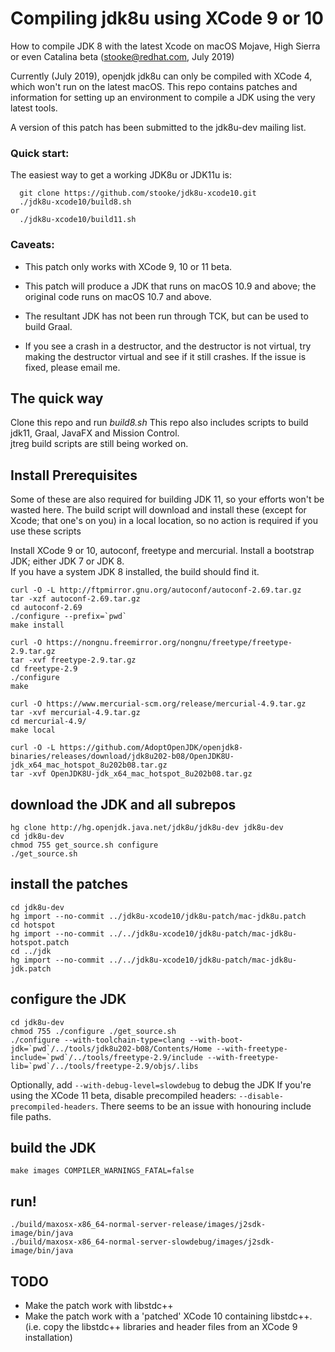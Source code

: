 # Compiling jdk8u using XCode 9 or 10 

How to compile JDK 8 with the latest Xcode on macOS Mojave, High Sierra or even Catalina beta
(stooke@redhat.com, July 2019)

Currently (July 2019), openjdk jdk8u can only be compiled with XCode 4, which won't run on the latest macOS.
This repo contains patches and information for setting up an environment to compile a JDK using the very latest tools.

A version of this patch has been submitted to the jdk8u-dev mailing list.

### Quick start:

The easiest way to get a working JDK8u or JDK11u is:

```
  git clone https://github.com/stooke/jdk8u-xcode10.git
  ./jdk8u-xcode10/build8.sh
or
  ./jdk8u-xcode10/build11.sh
```

### Caveats:
- This patch only works with XCode 9, 10 or 11 beta.
- This patch will produce a JDK that runs on macOS 10.9 and above; the original code runs on macOS 10.7 and above.
- The resultant JDK has not been run through TCK, but can be used to build Graal.

- If you see a crash in a destructor, and the destructor is not virtual, try making the destructor virtual and see if it still crashes.  If the issue is fixed, please email me.

## The quick way

Clone this repo and run _build8.sh_
This repo also includes scripts to build jdk11, Graal, JavaFX and Mission Control.  
jtreg build scripts are still being worked on.

## Install Prerequisites

Some of these are also required for building JDK 11, so your efforts won't be wasted here.  The build script will download and install these (except for Xcode; that one's on you) in a local location, so no action is required if you use these scripts

Install XCode 9 or 10, autoconf, freetype and mercurial.
Install a bootstrap JDK; either JDK 7 or JDK 8.  
If you have a system JDK 8 installed, the build should find it.

```
curl -O -L http://ftpmirror.gnu.org/autoconf/autoconf-2.69.tar.gz
tar -xzf autoconf-2.69.tar.gz
cd autoconf-2.69
./configure --prefix=`pwd`
make install

curl -O https://nongnu.freemirror.org/nongnu/freetype/freetype-2.9.tar.gz
tar -xvf freetype-2.9.tar.gz
cd freetype-2.9
./configure
make

curl -O https://www.mercurial-scm.org/release/mercurial-4.9.tar.gz
tar -xvf mercurial-4.9.tar.gz
cd mercurial-4.9/
make local

curl -O -L https://github.com/AdoptOpenJDK/openjdk8-binaries/releases/download/jdk8u202-b08/OpenJDK8U-jdk_x64_mac_hotspot_8u202b08.tar.gz
tar -xvf OpenJDK8U-jdk_x64_mac_hotspot_8u202b08.tar.gz
```

## download the JDK and all subrepos

```
hg clone http://hg.openjdk.java.net/jdk8u/jdk8u-dev jdk8u-dev
cd jdk8u-dev
chmod 755 get_source.sh configure
./get_source.sh
```

## install the patches

```
cd jdk8u-dev
hg import --no-commit ../jdk8u-xcode10/jdk8u-patch/mac-jdk8u.patch
cd hotspot
hg import --no-commit ../../jdk8u-xcode10/jdk8u-patch/mac-jdk8u-hotspot.patch
cd ../jdk
hg import --no-commit ../../jdk8u-xcode10/jdk8u-patch/mac-jdk8u-jdk.patch
```

## configure the JDK

```
cd jdk8u-dev
chmod 755 ./configure ./get_source.sh
./configure --with-toolchain-type=clang --with-boot-jdk=`pwd`/../tools/jdk8u202-b08/Contents/Home --with-freetype-include=`pwd`/../tools/freetype-2.9/include --with-freetype-lib=`pwd`/../tools/freetype-2.9/objs/.libs
```
Optionally, add `--with-debug-level=slowdebug` to debug the JDK
If you're using the XCode 11 beta, disable precompiled headers: `--disable-precompiled-headers`.  There seems to be an issue with honouring include file paths.

## build the JDK

```
make images COMPILER_WARNINGS_FATAL=false
```

## run!

```
./build/maxosx-x86_64-normal-server-release/images/j2sdk-image/bin/java
./build/maxosx-x86_64-normal-server-slowdebug/images/j2sdk-image/bin/java
```

## TODO

- Make the patch work with libstdc++
- Make the patch work with a 'patched' XCode 10 containing libstdc++.  (i.e. copy the libstdc++ libraries and header files from an XCode 9 installation)
